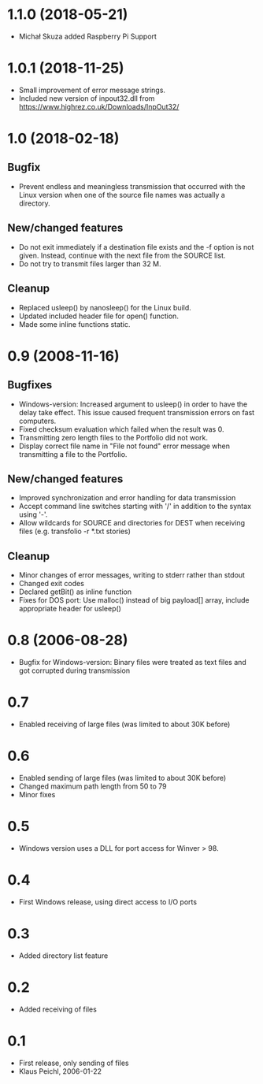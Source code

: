 
# 1.1.0 (2018-05-21)

- Michał Skuza added Raspberry Pi Support
# 1.0.1 (2018-11-25)

- Small improvement of error message strings.
- Included new version of inpout32.dll from https://www.highrez.co.uk/Downloads/InpOut32/

# 1.0  (2018-02-18)

## Bugfix

- Prevent endless and meaningless transmission that occurred with the Linux version when one of the source file names was actually a directory.

## New/changed features

- Do not exit immediately if a destination file exists and the -f option is not given. Instead, continue with the next file from the SOURCE list.
- Do not try to transmit files larger than 32 M.

## Cleanup

- Replaced usleep() by nanosleep() for the Linux build.
- Updated included header file for open() function.
- Made some inline functions static.

# 0.9 (2008-11-16)

## Bugfixes

- Windows-version: Increased argument to usleep() in order to have the delay take effect. This issue caused frequent transmission errors on fast computers.
- Fixed checksum evaluation which failed when the result was 0.
- Transmitting zero length files to the Portfolio did not work.
- Display correct file name in "File not found" error message when transmitting a file to the Portfolio.

## New/changed features

- Improved synchronization and error handling for data transmission
- Accept command line switches starting with '/' in addition to the syntax using '-'.
- Allow wildcards for SOURCE and directories for DEST when receiving files (e.g. transfolio -r *.txt stories)

## Cleanup

- Minor changes of error messages, writing to stderr rather than stdout
- Changed exit codes
- Declared getBit() as inline function
- Fixes for DOS port: Use malloc() instead of big payload[] array, include appropriate header for usleep()

# 0.8  (2006-08-28)

- Bugfix for Windows-version: Binary files were treated as text files and got corrupted during transmission

# 0.7

- Enabled receiving of large files (was limited to about 30K before)

# 0.6  

- Enabled sending of large files (was limited to about 30K before)
- Changed maximum path length from 50 to 79
- Minor fixes

# 0.5

- Windows version uses a DLL for port access for Winver > 98.

# 0.4  

- First Windows release, using direct access to I/O ports

# 0.3  

- Added directory list feature

# 0.2  

- Added receiving of files

# 0.1  

- First release, only sending of files
- Klaus Peichl, 2006-01-22